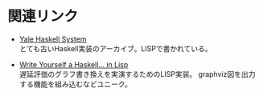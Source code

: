 # 関連リンク

* [Yale Haskell System](https://github.com/haskell-lisp/yale-haskell)  
とても古いHaskell実装のアーカイブ。LISPで書かれている。

* [Write Yourself a Haskell... in Lisp](https://gergo.erdi.hu/blog/2013-02-17-write_yourself_a_haskell..._in_lisp/)  
遅延評価のグラフ書き換えを実演するためのLISP実装。
graphviz図を出力する機能を組み込むなどユニーク。

